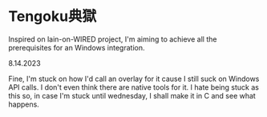 # Tengoku典獄

Inspired on lain-on-WIRED project, I'm aiming to achieve all the prerequisites for an Windows integration.


8.14.2023

  Fine, I'm stuck on how I'd call an overlay for it cause I still suck on Windows API calls. I don't even think there are native tools for it.
  I hate being stuck as this so, in case I'm stuck until wednesday, I shall make it in C and see what happens.
